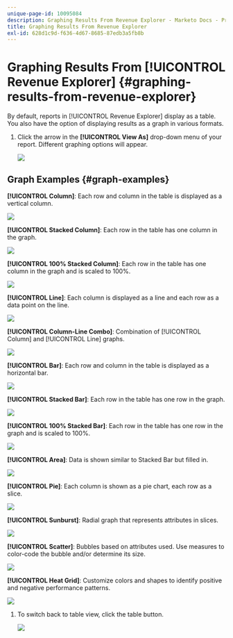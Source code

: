 ```yaml
---
unique-page-id: 10095084
description: Graphing Results From Revenue Explorer - Marketo Docs - Product Documentation
title: Graphing Results From Revenue Explorer
exl-id: 628d1c9d-f636-4d67-8685-87edb3a5fb8b
---
```

# Graphing Results From [!UICONTROL Revenue Explorer] {#graphing-results-from-revenue-explorer}

By default, reports in [!UICONTROL Revenue Explorer] display as a table. You also have the option of displaying results as a graph in various formats.

1. Click the arrow in the **[!UICONTROL View As]** drop-down menu of your report. Different graphing options will appear.

   ![](assets/one-1.png)

## Graph Examples {#graph-examples}

   **[!UICONTROL Column]**: Each row and column in the table is displayed as a vertical column.

   ![](assets/column.png)

   **[!UICONTROL Stacked Column]**: Each row in the table has one column in the graph.

   ![](assets/stacked-column.png)

   **[!UICONTROL 100% Stacked Column]**: Each row in the table has one column in the graph and is scaled to 100%.

   ![](assets/100-stacked-column.png)

   **[!UICONTROL Line]**: Each column is displayed as a line and each row as a data point on the line.

   ![](assets/line.png)

   **[!UICONTROL Column-Line Combo]**: Combination of [!UICONTROL Column] and [!UICONTROL Line] graphs.

   ![](assets/column-line-combo.png)

   **[!UICONTROL Bar]**: Each row and column in the table is displayed as a horizontal bar.

   ![](assets/bar.png)

   **[!UICONTROL Stacked Bar]**: Each row in the table has one row in the graph.

   ![](assets/stacked-bar.png)

   **[!UICONTROL 100% Stacked Bar]**: Each row in the table has one row in the graph and is scaled to 100%.

   ![](assets/100-stacked-bar.png)

   **[!UICONTROL Area]**: Data is shown similar to Stacked Bar but filled in.

   ![](assets/area.png)

   **[!UICONTROL Pie]**: Each column is shown as a pie chart, each row as a slice.

   ![](assets/pie.png)

   **[!UICONTROL Sunburst]**: Radial graph that represents attributes in slices.

   ![](assets/sunburst.png)

   **[!UICONTROL Scatter]**: Bubbles based on attributes used. Use measures to color-code the bubble and/or determine its size.

   ![](assets/scatter.png)

   **[!UICONTROL Heat Grid]**: Customize colors and shapes to identify positive and negative performance patterns.

   ![](assets/heat-grid.png)

1. To switch back to table view, click the table button.

   ![](assets/two-1.png)
